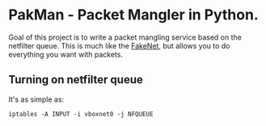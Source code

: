 PakMan - Packet Mangler in Python.
==================================

Goal of this project is to write a packet mangling service based on the netfilter queue. This is much like the [FakeNet](http://practicalmalwareanalysis.com/fakenet/), but allows you to do everything you want with packets.

Turning on netfilter queue
--------------------------

It's as simple as:

    iptables -A INPUT -i vboxnet0 -j NFQUEUE
